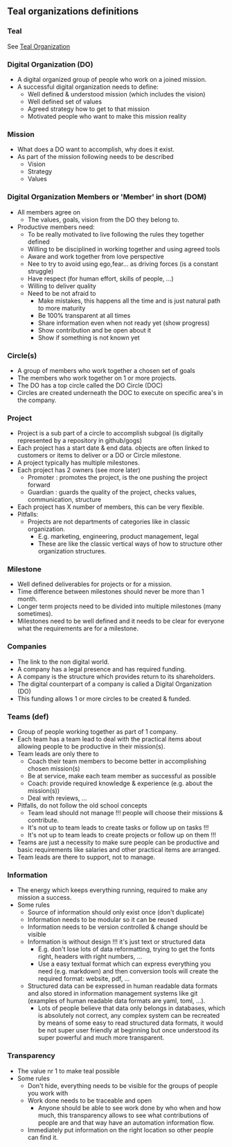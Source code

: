 ## Teal organizations definitions

### Teal

See [Teal Organization](teal_organization_intro.md)

### Digital Organization (DO)

- A digital organized group of people who work on a joined mission.
- A successful digital organization needs to define:
	- Well defined & understood mission (which includes the vision)
	- Well defined set of values
	- Agreed strategy how to get to that mission
	- Motivated people who want to make this mission reality

### Mission 

- What does a DO want to accomplish, why does it exist.
- As part of the mission following needs to be described
    - Vision
    - Strategy
    - Values

### Digital Organization Members or 'Member' in short (DOM)

- All members agree on
	- The values, goals, vision from the DO they belong to.
- Productive members need:
	- To be really motivated to live following the rules they together defined
	- Willing to be disciplined in working together and using agreed tools
	- Aware and work together from love perspective
	- Nee to try to avoid using ego,fear... as driving forces (is a constant struggle)
	- Have respect (for human effort, skills of people, ...)
	- Willing to deliver quality 
	- Need to be not afraid to
		- Make mistakes, this happens all the time and is just natural path to more maturity
		- Be 100% transparent at all times
		- Share information even when not ready yet (show progress)
		- Show contribution and be open about it
		- Show if something is not known yet

### Circle(s) 

- A group of members who work together a chosen set of goals
- The members who work together on 1 or more projects.
- The DO has a top circle called the DO Circle (DOC)
- Circles are created underneath the DOC to execute on specific area's in the company.

### Project

- Project is a sub part of a circle to accomplish subgoal (is digitally represented by a repository in github/gogs)
- Each project has a start date & end data.
	objects are often linked to customers or items to deliver or a DO or Circle milestone.
- A project typically has multiple milestones.
- Each project has 2 owners (see more later)
	- Promoter : promotes the project, is the one pushing the project forward
	- Guardian : guards the quality of the project, checks values, communication, structure
- Each project has X number of members, this can be very flexible.
- Pitfalls:
	- Projects are not departments of categories like in classic organization.
		- E.g. marketing, engineering, product management, legal
		- These are like the classic vertical ways of how to structure other organization structures.

### Milestone

- Well defined deliverables for projects or for a mission.
- Time difference between milestones should never be more than 1 month.
- Longer term projects need to be divided into multiple milestones (many sometimes).
- Milestones need to be well defined and it needs to be clear for everyone what the requirements are for a milestone.

### Companies

- The link to the non digital world.
- A company has a legal presence and has required funding.
- A company is the structure which provides return to its shareholders.
- The digital counterpart of a company is called a Digital Organization (DO)
- This funding allows 1 or more circles to be created & funded.

### Teams (def)

- Group of people working together as part of 1 company.
- Each team has a team lead to deal with the practical items about allowing people to be productive in their mission(s).
- Team leads are only there to
	- Coach their team members to become better in accomplishing chosen mission(s)
	- Be at service, make each team member as successful as possible
	- Coach: provide required knowledge & experience (e.g. about the mission(s))
	- Deal with reviews, ...
- Pitfalls, do not follow the old school concepts
	- Team lead should not manage !!! people will choose their missions & contribute. 
	- It's not up to team leads to create tasks or follow up on tasks !!!
	- It's not up to team leads to create projects or follow up on them !!!
- Teams are just a necessity to make sure people can be productive and basic requirements like salaries and other practical items are arranged.
- Team leads are there to support, not to manage.

### Information

- The energy which keeps everything running, required to make any mission a success.
- Some rules
	- Source of information should only exist once (don't duplicate)
	- Information needs to be modular so it can be reused
	- Information needs to be version controlled & change should be visible
	- Information is without design !!! it's just text or structured data
		- E.g. don't lose lots of data reformatting, trying to get the fonts right, headers with right numbers, ...
		- Use a easy textual format which can express everything you need (e.g. markdown) and then conversion tools will create the required format: website, pdf, ...
	- Structured data can be expressed in human readable data formats and also stored in information management systems like git (examples of human readable data formats are yaml, toml, ...).
	    - Lots of people believe that data only belongs in databases, which is absolutely not correct, any complex system can be recreated by means of some easy to read structured data formats, it would be not super user friendly at beginning but once understood its super powerful and much more transparent.

### Transparency

- The value nr 1 to make teal possible
- Some rules
	- Don't hide, everything needs to be visible for the groups of people you work with
	- Work done needs to be traceable and open
		- Anyone should be able to see work done by who when and how much, this transparency allows to see what contributions of people are and that way have an automation information flow.
	- Immediately put information on the right location so other people can find it.

